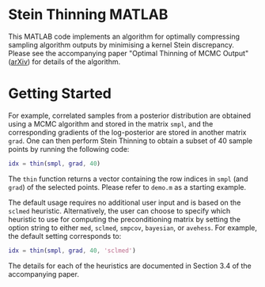 # Stein Thinning MATLAB
This MATLAB code implements an algorithm for optimally compressing
sampling algorithm outputs by minimising a kernel Stein discrepancy.
Please see the accompanying paper "Optimal Thinning of MCMC Output"
([arXiv](https://arxiv.org/pdf/2005.03952.pdf)) for details of the
algorithm.

# Getting Started
For example, correlated samples from a posterior distribution are
obtained using a MCMC algorithm and stored in the matrix `smpl`,
and the corresponding gradients of the log-posterior are stored in
another matrix `grad`. One can then perform Stein Thinning to obtain
a subset of 40 sample points by running the following code:
```matlab
idx = thin(smpl, grad, 40)
```
The `thin` function returns a vector containing the row indices in
`smpl` (and `grad`) of the selected points. Please refer to `demo.m`
as a starting example.

The default usage requires no additional user input and is based on
the `sclmed` heuristic. Alternatively, the user can choose to specify
which heuristic to use for computing the preconditioning matrix by
setting the option string to either `med`,  `sclmed`, `smpcov`,
`bayesian`, or `avehess`. For example, the default setting corresponds
to:
```matlab
idx = thin(smpl, grad, 40, 'sclmed')
```
The details for each of the heuristics are documented in Section 3.4 of
the accompanying paper.
